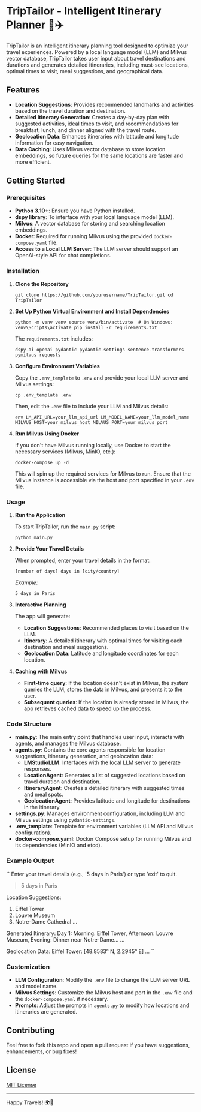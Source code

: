 
# TripTailor - Intelligent Itinerary Planner 🧳✈️

TripTailor is an intelligent itinerary planning tool designed to optimize your travel experiences. Powered by a local language model (LLM) and Milvus vector database, TripTailor takes user input about travel destinations and durations and generates detailed itineraries, including must-see locations, optimal times to visit, meal suggestions, and geographical data.

## Features

- **Location Suggestions**: Provides recommended landmarks and activities based on the travel duration and destination.
- **Detailed Itinerary Generation**: Creates a day-by-day plan with suggested activities, ideal times to visit, and recommendations for breakfast, lunch, and dinner aligned with the travel route.
- **Geolocation Data**: Enhances itineraries with latitude and longitude information for easy navigation.
- **Data Caching**: Uses Milvus vector database to store location embeddings, so future queries for the same locations are faster and more efficient.

## Getting Started

### Prerequisites

- **Python 3.10+**: Ensure you have Python installed.
- **dspy library**: To interface with your local language model (LLM).
- **Milvus**: A vector database for storing and searching location embeddings.
- **Docker**: Required for running Milvus using the provided `docker-compose.yaml` file.
- **Access to a Local LLM Server**: The LLM server should support an OpenAI-style API for chat completions.

### Installation

1. **Clone the Repository**

   ``
   git clone https://github.com/yourusername/TripTailor.git
   cd TripTailor
   ``

2. **Set Up Python Virtual Environment and Install Dependencies**

   ``
   python -m venv venv
   source venv/bin/activate  # On Windows: venv\Scripts\activate
   pip install -r requirements.txt
   ``

   The `requirements.txt` includes:

   ``
   dspy-ai
   openai
   pydantic
   pydantic-settings
   sentence-transformers
   pymilvus
   requests
   ``

3. **Configure Environment Variables**

   Copy the `.env_template` to `.env` and provide your local LLM server and Milvus settings:

   ``
   cp .env_template .env
   ``

   Then, edit the `.env` file to include your LLM and Milvus details:

   ``env
   LM_API_URL=your_llm_api_url
   LM_MODEL_NAME=your_llm_model_name
   MILVUS_HOST=your_milvus_host
   MILVUS_PORT=your_milvus_port
   ``

4. **Run Milvus Using Docker**

   If you don't have Milvus running locally, use Docker to start the necessary services (Milvus, MinIO, etc.):

   ``
   docker-compose up -d
   ``

   This will spin up the required services for Milvus to run. Ensure that the Milvus instance is accessible via the host and port specified in your `.env` file.

### Usage

1. **Run the Application**

   To start TripTailor, run the `main.py` script:

   ``
   python main.py
   ``

2. **Provide Your Travel Details**

   When prompted, enter your travel details in the format:

   ``
   [number of days] days in [city/country]
   ``

   _Example:_

   ``
   5 days in Paris
   ``

3. **Interactive Planning**

   The app will generate:
   - **Location Suggestions**: Recommended places to visit based on the LLM.
   - **Itinerary**: A detailed itinerary with optimal times for visiting each destination and meal suggestions.
   - **Geolocation Data**: Latitude and longitude coordinates for each location.

4. **Caching with Milvus**

   - **First-time query**: If the location doesn't exist in Milvus, the system queries the LLM, stores the data in Milvus, and presents it to the user.
   - **Subsequent queries**: If the location is already stored in Milvus, the app retrieves cached data to speed up the process.

### Code Structure

- **main.py**: The main entry point that handles user input, interacts with agents, and manages the Milvus database.
- **agents.py**: Contains the core agents responsible for location suggestions, itinerary generation, and geolocation data:
  - **LMStudioLLM**: Interfaces with the local LLM server to generate responses.
  - **LocationAgent**: Generates a list of suggested locations based on travel duration and destination.
  - **ItineraryAgent**: Creates a detailed itinerary with suggested times and meal spots.
  - **GeolocationAgent**: Provides latitude and longitude for destinations in the itinerary.
- **settings.py**: Manages environment configuration, including LLM and Milvus settings using `pydantic-settings`.
- **.env_template**: Template for environment variables (LLM API and Milvus configuration).
- **docker-compose.yaml**: Docker Compose setup for running Milvus and its dependencies (MinIO and etcd).

### Example Output

``
Enter your travel details (e.g., '5 days in Paris') or type 'exit' to quit.
> 5 days in Paris

Location Suggestions: 
1. Eiffel Tower
2. Louvre Museum
3. Notre-Dame Cathedral
...

Generated Itinerary:
Day 1: Morning: Eiffel Tower, Afternoon: Louvre Museum, Evening: Dinner near Notre-Dame...
...

Geolocation Data:
Eiffel Tower: [48.8583° N, 2.2945° E]
...
``

### Customization

- **LLM Configuration**: Modify the `.env` file to change the LLM server URL and model name.
- **Milvus Settings**: Customize the Milvus host and port in the `.env` file and the `docker-compose.yaml` if necessary.
- **Prompts**: Adjust the prompts in `agents.py` to modify how locations and itineraries are generated.

## Contributing

Feel free to fork this repo and open a pull request if you have suggestions, enhancements, or bug fixes!

## License

[MIT License](LICENSE)

---

Happy Travels! 🌍🚀
